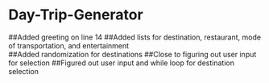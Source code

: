 # Day-Trip-Generator
##Added greeting on line 14
##Added lists for destination, restaurant, mode of transportation, and entertainment  
##Added randomization for destinations 
##Close to figuring out user input for selection
##Figured out user input and while loop for destination selection